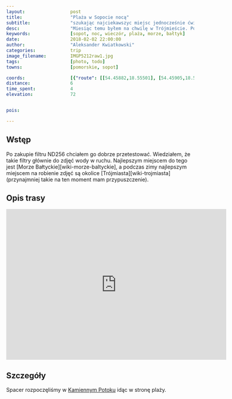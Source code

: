 ```yaml
---
layout:                 post
title:                  "Plaża w Sopocie nocą"
subtitle:               "szukając najciekawszyc miejsc jednocześnie ćwicząc robienie zdjęć nocnych"
desc:                   "Miesiąc temu byłem na chwilę w Trójmieście. Po zakupie filtrów Cokin'a chciałem móc je dobrze przetestować, a najlepsze rezultaty z użyciem filtrów szarych można mieć nad morzem. Pierwszego wieczoru przespacerowałem się plażą w poszukiwaniu ciekawych miejsc."
keywords:               [sopot, noc, wieczór, plaża, morze, bałtyk]
date:                   2018-02-02 22:00:00
author:                 "Aleksander Kwiatkowski"
categories:             trip
image_filename:         IMGP5212raw1.jpg
tags:                   [photo, todo]
towns:                  [pomorskie, sopot]

coords:                 [{"route": [[54.45882,18.55501], [54.45905,18.56263], [54.45278,18.56608], [54.44759,18.57106], [54.44544,18.57046]], "type": "hike"}]
distance:               6
time_spent:             4
elevation:              72


pois:

---
```


[wiki-kamienny-potok]: https://pl.wikipedia.org/wiki/Kamienny_Potok_(Sopot)

## Wstęp

Po zakupie filtru ND256 chciałem go dobrze przetestować. Wiedziałem, że
takie filtry głównie do zdjęć wody w ruchu. Najlepszym miejscem
do tego jest [Morze Bałtyckie][wiki-morze-baltyckie], a podczas zimy
najlepszym miejscem na robienie zdjęć są okolice [Trójmiasta][wiki-trojmiasta]
(przynajmniej takie na ten moment mam przypuszczenie).

## Opis trasy

<iframe height='405' width='590' frameborder='0' allowtransparency='true' scrolling='no' src='https://www.strava.com/activities/1394347845/embed/0ccc3487c3802625cc1eb0cb878edb6debe057be'></iframe>

## Szczegóły

Spacer rozpoczęliśmy w [Kamiennym Potoku][wiki-kamienny-potok] idąc w stronę plaży.
